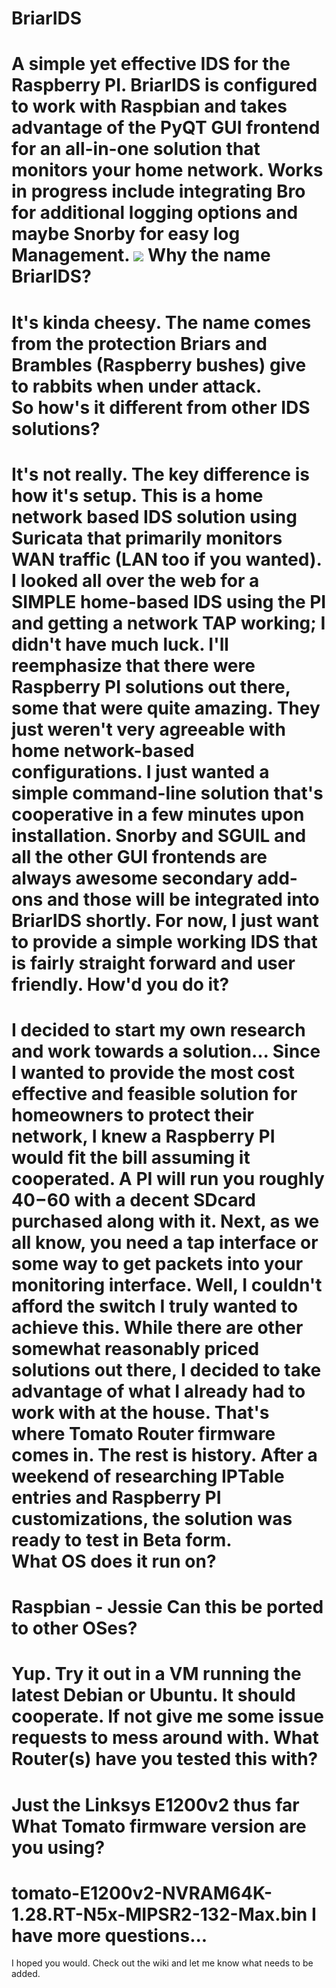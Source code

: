 # BriarIDS
A simple yet effective IDS for the Raspberry PI.  BriarIDS is configured to work with Raspbian and takes advantage of the PyQT GUI frontend for an all-in-one solution that monitors your home network.  Works in progress include integrating Bro for additional logging options and maybe Snorby for easy log Management.
<img src="https://github.com/musicmancorley/BriarIDS/blob/master/Hare.png">
Why the name BriarIDS?
=======================
It's kinda cheesy.  The name comes from the protection Briars and Brambles (Raspberry bushes) give to rabbits when under attack.  
So how's it different from other IDS solutions?
===============================================
It's not really.  The key difference is how it's setup.  This is a home network based IDS solution using Suricata that primarily monitors WAN traffic (LAN too if you wanted).  I looked all over the web for a SIMPLE home-based IDS using the PI and getting a network TAP working; I didn't have much luck.  I'll reemphasize that there were Raspberry PI solutions out there, some that were quite amazing.  They just weren't very agreeable with home network-based configurations.  I just wanted a simple command-line solution that's cooperative in a few minutes upon installation.  Snorby and SGUIL and all the other GUI frontends are always awesome secondary add-ons and those will be integrated into BriarIDS shortly.  For now, I just want to provide a simple working IDS that is fairly straight forward and user friendly.
How'd you do it?
================
I decided to start my own research and work towards a solution...
Since I wanted to provide the most cost effective and feasible solution for homeowners to protect their network, I knew a Raspberry PI would fit the bill assuming it cooperated.  A PI will run you roughly $40-$60 with a decent SDcard purchased along with it. Next, as we all know, you need a tap interface or some way to get packets into your monitoring interface.  Well, I couldn't afford the switch I truly wanted to achieve this.  While there are other somewhat reasonably priced solutions out there, I decided to take advantage of what I already had to work with at the house.  That's where Tomato Router firmware comes in.  The rest is history.  After a weekend of researching IPTable entries and Raspberry PI customizations, the solution was ready to test in Beta form.  
What OS does it run on?
=======================
Raspbian - Jessie
Can this be ported to other OSes?
=================================
Yup.  Try it out in a VM running the latest Debian or Ubuntu.  It should cooperate.  If not give me some issue requests to mess around with.
What Router(s) have you tested this with?
=========================================
Just the Linksys E1200v2 thus far
What Tomato firmware version are you using?
======================================
tomato-E1200v2-NVRAM64K-1.28.RT-N5x-MIPSR2-132-Max.bin
I have more questions...
========================
I hoped you would.  Check out the wiki and let me know what needs to be added.
